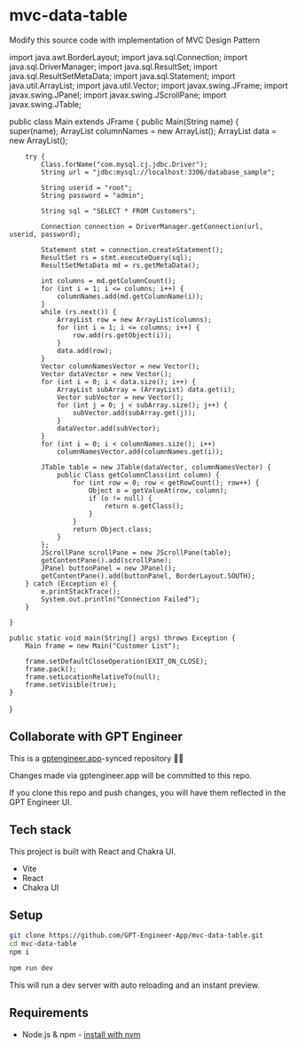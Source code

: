 # mvc-data-table

Modify this source code with implementation of MVC Design Pattern

import java.awt.BorderLayout;
import java.sql.Connection;
import java.sql.DriverManager;
import java.sql.ResultSet;
import java.sql.ResultSetMetaData;
import java.sql.Statement;
import java.util.ArrayList;
import java.util.Vector;
import javax.swing.JFrame;
import javax.swing.JPanel;
import javax.swing.JScrollPane;
import javax.swing.JTable;

public class Main extends JFrame {
    public Main(String name) {
        super(name);
        ArrayList columnNames = new ArrayList();
        ArrayList data = new ArrayList();

        try {
            Class.forName("com.mysql.cj.jdbc.Driver");
            String url = "jdbc:mysql://localhost:3306/database_sample";

            String userid = "root";
            String password = "admin";

            String sql = "SELECT * FROM Customers";

            Connection connection = DriverManager.getConnection(url, userid, password);

            Statement stmt = connection.createStatement();
            ResultSet rs = stmt.executeQuery(sql);
            ResultSetMetaData md = rs.getMetaData();

            int columns = md.getColumnCount();
            for (int i = 1; i <= columns; i++) {
                columnNames.add(md.getColumnName(i));
            }
            while (rs.next()) {
                ArrayList row = new ArrayList(columns);
                for (int i = 1; i <= columns; i++) {
                    row.add(rs.getObject(i));
                }
                data.add(row);
            }
            Vector columnNamesVector = new Vector();
            Vector dataVector = new Vector();
            for (int i = 0; i < data.size(); i++) {
                ArrayList subArray = (ArrayList) data.get(i);
                Vector subVector = new Vector();
                for (int j = 0; j < subArray.size(); j++) {
                    subVector.add(subArray.get(j));
                }
                dataVector.add(subVector);
            }
            for (int i = 0; i < columnNames.size(); i++)
                columnNamesVector.add(columnNames.get(i));

            JTable table = new JTable(dataVector, columnNamesVector) {
                public Class getColumnClass(int column) {
                    for (int row = 0; row < getRowCount(); row++) {
                        Object o = getValueAt(row, column);
                        if (o != null) {
                            return o.getClass();
                        }
                    }
                    return Object.class;
                }
            };
            JScrollPane scrollPane = new JScrollPane(table);
            getContentPane().add(scrollPane);
            JPanel buttonPanel = new JPanel();
            getContentPane().add(buttonPanel, BorderLayout.SOUTH);
        } catch (Exception e) {
            e.printStackTrace();
            System.out.println("Connection Failed");
        }

    }

    public static void main(String[] args) throws Exception {
        Main frame = new Main("Customer List");

        frame.setDefaultCloseOperation(EXIT_ON_CLOSE);
        frame.pack();
        frame.setLocationRelativeTo(null);
        frame.setVisible(true);
    }
}

## Collaborate with GPT Engineer

This is a [gptengineer.app](https://gptengineer.app)-synced repository 🌟🤖

Changes made via gptengineer.app will be committed to this repo.

If you clone this repo and push changes, you will have them reflected in the GPT Engineer UI.

## Tech stack

This project is built with React and Chakra UI.

- Vite
- React
- Chakra UI

## Setup

```sh
git clone https://github.com/GPT-Engineer-App/mvc-data-table.git
cd mvc-data-table
npm i
```

```sh
npm run dev
```

This will run a dev server with auto reloading and an instant preview.

## Requirements

- Node.js & npm - [install with nvm](https://github.com/nvm-sh/nvm#installing-and-updating)
